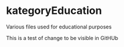 # kategoryEducation
Various files used for educational purposes

This is a test of change to be visible in GitHUb
